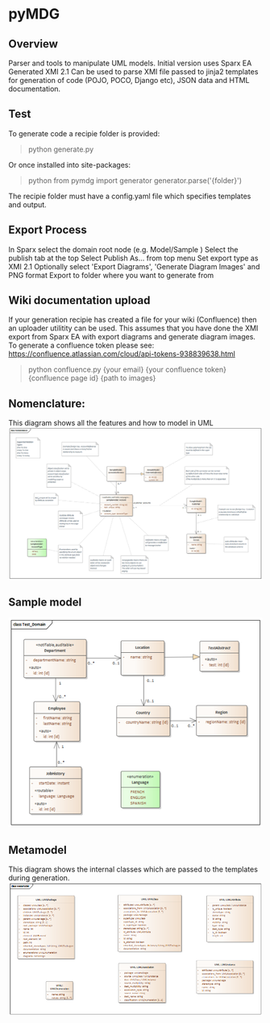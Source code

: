 # pyMDG

## Overview
Parser and tools to manipulate UML models. Initial version uses Sparx EA Generated XMI 2.1
Can be used to parse XMI file passed to jinja2 templates for generation of code (POJO, POCO, Django etc), JSON data and HTML documentation.

## Test
To generate code a recipie folder is provided:
> python generate.py <recipie folder>

Or once installed into site-packages:
> python
> from pymdg import generator
> generator.parse('{folder}')

The recipie folder must have a config.yaml file which specifies templates and output.

## Export Process
In Sparx select the domain root node  (e.g. Model/Sample )
Select the publish tab at the top
Select Publish As... from top menu
Set export type as XMI 2.1
Optionally select 'Export Diagrams', 'Generate Diagram Images' and PNG format
Export to folder where you want to generate from

## Wiki documentation upload
If your generation recipie has created a file for your wiki (Confluence) then an uploader utilitity can be used. This assumes that you have done the XMI export from Sparx EA with export diagrams and generate diagram images. 
To generate a confluence token please see: https://confluence.atlassian.com/cloud/api-tokens-938839638.html
> python confluence.py {your email} {your confluence token} {confluence page id} {path to images}

## Nomenclature:
This diagram shows all the features and how to model in UML
![Nomenclature](/test_recipie/Images/EAID_9100ADB5_EFF8_4ded_BA61_E8564C8134AC.png)

## Sample model
![Sample model](/test_recipie/Images/EAID_8B1CACEB_2CAB_458e_BED9_DA3ADD6F3F70.png)

## Metamodel
This diagram shows the internal classes which are passed to the templates during generation.
![Metamodel](/test_recipie/Images/EAID_B080F856_9EFB_46f2_8D69_1C79956D714A.png)
